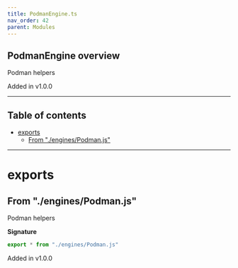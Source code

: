 ```yaml
---
title: PodmanEngine.ts
nav_order: 42
parent: Modules
---
```


## PodmanEngine overview

Podman helpers

Added in v1.0.0

---

<h2 class="text-delta">Table of contents</h2>

- [exports](#exports)
  - [From "./engines/Podman.js"](#from-enginespodmanjs)

---

# exports

## From "./engines/Podman.js"

Podman helpers

**Signature**

```ts
export * from "./engines/Podman.js"
```

Added in v1.0.0

